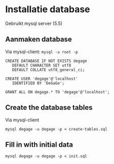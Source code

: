 # Installatie database #

Gebruikt mysql server (5.5)

## Aanmaken database ##

Via mysql-client: `mysql -u root -p`
```
CREATE DATABASE IF NOT EXISTS degage
   DEFAULT CHARACTER SET utf8
   DEFAULT COLLATE utf8_general_ci;

CREATE USER 'degage'@'localhost'
   IDENTIFIED BY 'DeGaGe';

GRANT ALL ON degage.* TO 'degage'@'localhost';
```

## Create the database tables ##

Via mysql-client
```
mysql degage -u degage -p < create-tables.sql
```

## Fill in with initial data ##
```
mysql degage -u degage -p < init.sql
```



